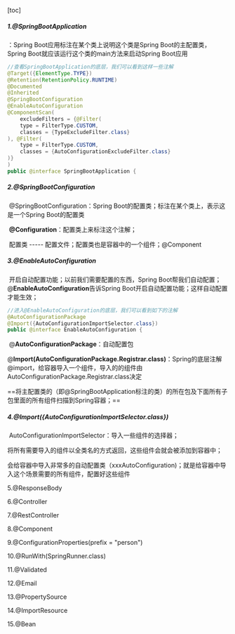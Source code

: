 [toc]

#####  1.@SpringBootApplication

：Spring Boot应用标注在某个类上说明这个类是Spring Boot的主配置类，Spring Boot就应该运行这个类的main方法来启动Spring Boot应用

```java
//查看SpringBootApplication的底层，我们可以看到这样一些注解
@Target({ElementType.TYPE})
@Retention(RetentionPolicy.RUNTIME)
@Documented
@Inherited
@SpringBootConfiguration
@EnableAutoConfiguration
@ComponentScan(
    excludeFilters = {@Filter(
    type = FilterType.CUSTOM,
    classes = {TypeExcludeFilter.class}
), @Filter(
    type = FilterType.CUSTOM,
    classes = {AutoConfigurationExcludeFilter.class}
)}
)
public @interface SpringBootApplication {
```

##### 2.@SpringBootConfiguration

​		@SpringBootConfiguration：Spring Boot的配置类；标注在某个类上，表示这是一个Spring Boot的配置类

​		**@Configuration**：配置类上来标注这个注解；

​							配置类 ----- 配置文件；配置类也是容器中的一个组件；@Component

##### **3.@EnableAutoConfiguration**

​		开启自动配置功能；以前我们需要配置的东西，Spring Boot帮我们自动配置；@**EnableAutoConfiguration**告诉Spring Boot开启自动配置功能；这样自动配置才能生效；

```java
//进入@EnableAutoConfiguration的底层，我们可以看到如下的注解
@AutoConfigurationPackage
@Import({AutoConfigurationImportSelector.class})
public @interface EnableAutoConfiguration {
```

​		@**AutoConfigurationPackage**：自动配置包

​		@**Import(AutoConfigurationPackage.Registrar.class)**：Spring的底层注解@import，给容器导入一个组件，导入的的组件由AutoConfigurationPackage.Registrar.class决定

​		==将主配置类的（即@SpringBootApplication标注的类）的所在包及下面所有子包里面的所有组件扫描到Spring容器；==

##### 4.@Import({AutoConfigurationImportSelector.class})

​		AutoConfigurationImportSelector：导入一些组件的选择器；

​		将所有需要导入的组件以全类名的方式返回，这些组件会就会被添加到容器中；

​		会给容器中导入非常多的自动配置类（xxxAutoConfiguration)；就是给容器中导入这个场景需要的所有组件，配置好这些组件	

5.@ResponseBody

6.@Controller

7.@RestController

8.@Component

9.@ConfigurationProperties(prefix = "person")

10.@RunWith(SpringRunner.class)

11.@Validated

12.@Email

13.@PropertySource

14.@ImportResource

15.@Bean